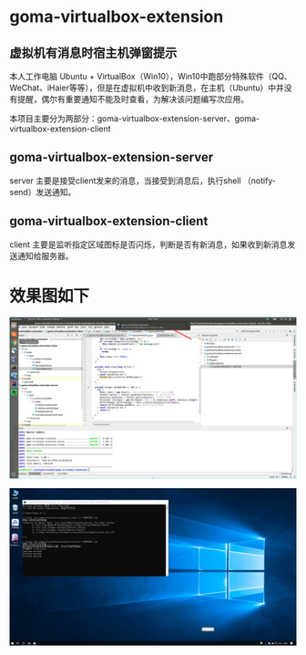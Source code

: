 # goma-virtualbox-extension
## 虚拟机有消息时宿主机弹窗提示
本人工作电脑 Ubuntu + VirtualBox（Win10），Win10中跑部分特殊软件（QQ、WeChat、iHaier等等），但是在虚拟机中收到新消息，在主机（Ubuntu）中并没有提醒，偶尔有重要通知不能及时查看，为解决该问题编写次应用。

本项目主要分为两部分：goma-virtualbox-extension-server、goma-virtualbox-extension-client

## goma-virtualbox-extension-server
server 主要是接受client发来的消息，当接受到消息后，执行shell （notify-send）发送通知。

## goma-virtualbox-extension-client
client 主要是监听指定区域图标是否闪烁，判断是否有新消息，如果收到新消息发送通知给服务器。



# 效果图如下
![服务端](https://raw.githubusercontent.com/Gomaxx/goma-virtualbox-extension/7aaf56245fbc9d4118a7c92c922c1f3cd6ee846f/server.png)

![客户端](https://raw.githubusercontent.com/Gomaxx/goma-virtualbox-extension/7aaf56245fbc9d4118a7c92c922c1f3cd6ee846f/client.png)
